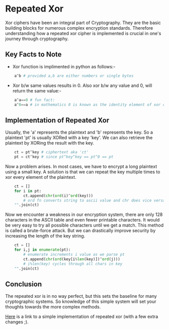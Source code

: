 # Repeated Xor
Xor ciphers have been an integral part of Cryptography. They are the basic building blocks for numerous complex encryption standards. Therefore understanding how a repeated xor cipher is implemented is crucial in one's journey through cryptography.

## Key Facts to Note
- Xor function is implimented in python as follows:-
```py 
	a^b # provided a,b are either numbers or single bytes
```
- Xor b/w  same values results in 0. Also xor b/w any value and 0, will return the same value:-
```py
	a^a==0 # fun fact:
	a^0==a # in mathematics 0 is known as the identity element of xor opt. 
```

## Implementation of Repeated Xor

Usually, the 'a' represents the plaintext and 'b' represents the key. So a plaintext 'pt' is usually XORed with a key 'key'. We can also retrieve the plaintext by XORing the result with the key.
```py
	ct = pt^key # ciphertext aka 'ct'
	pt = ct^key # since pt^key^key == pt^0 == pt
```
Now a problem arises. In most cases, we have to encrypt a long plaintext using a small key. A solution is that we can repeat the key multiple times to xor every element of the plaintext.
```py
	ct = []
	for i in pt:
		ct.append(chr(ord(i)^ord(key)))
		# ord fn converts string to ascii value and chr does vice versa.
	"".join(ct)
```
Now we encounter a weakness in our encryption system, there are only 128 characters in the ASCII table and even fewer printable characters. It would be very easy to try all possible characters until we get a match. This method is called a brute-force attack. But we can drastically improve security by increasing the length of the key string.
```py
	ct = []
	for i,j in enumerate(pt):
		# enumerate increments i value as we parse pt
		ct.append(chr(ord(key[i%len(key)])^ord(j)))
		# i%len(key) cycles through all chars in key
	"".join(ct)
```
## Conclusion
The repeated xor is in no way perfect, but this sets the baseline for many cryptographic systems. So knowledge of this simple system will set your thoughts towards the more complex methods.

[Here](https://github.com/AlekhAvinash/Writeups/blob/master/Xor/repeated_xor.py) is a link to a simple implementation of repeated xor (with a few extra changes ;).